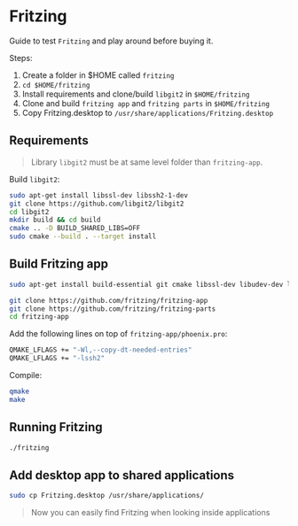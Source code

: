# Fritzing

Guide to test `Fritzing` and play around before buying it.

Steps:

1. Create a folder in $HOME called `fritzing`
2. `cd $HOME/fritzing`
3. Install requirements and clone/build `libgit2` in `$HOME/fritzing`
4. Clone and build `fritzing app` and `fritzing parts` in `$HOME/fritzing`
5. Copy Fritzing.desktop to `/usr/share/applications/Fritzing.desktop`

## Requirements

> Library `libgit2` must be at same level folder than `fritzing-app`.

Build `libgit2`:

```bash
sudo apt-get install libssl-dev libssh2-1-dev
git clone https://github.com/libgit2/libgit2
cd libgit2
mkdir build && cd build
cmake .. -D BUILD_SHARED_LIBS=OFF
sudo cmake --build . --target install
```

## Build Fritzing app

```bash
sudo apt-get install build-essential git cmake libssl-dev libudev-dev libqt5serialport5-dev libqt5svg5-dev
```

```bash
git clone https://github.com/fritzing/fritzing-app
git clone https://github.com/fritzing/fritzing-parts
cd fritzing-app
```

Add the following lines on top of `fritzing-app/phoenix.pro`:

```bash
QMAKE_LFLAGS += "-Wl,--copy-dt-needed-entries"
QMAKE_LFLAGS += "-lssh2"
```

Compile:

```bash
qmake
make
```

## Running Fritzing

```bash
./fritzing
```

## Add desktop app to shared applications

```bash
sudo cp Fritzing.desktop /usr/share/applications/
```

> Now you can easily find Fritzing when looking inside applications
